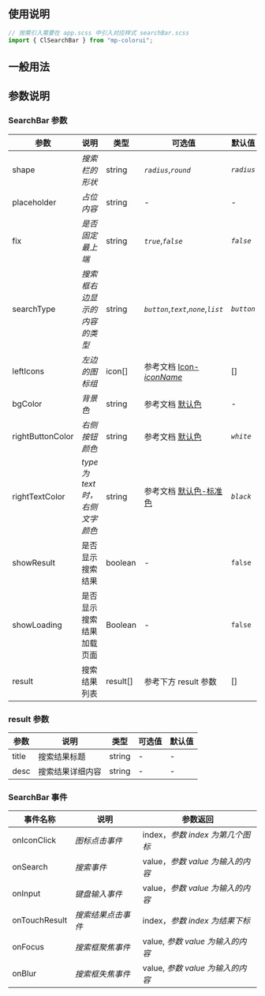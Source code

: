 ## 使用说明

```jsx
// 按需引入需要在 app.scss 中引入对应样式 searchBar.scss
import { ClSearchBar } from "mp-colorui";
```

## 一般用法

<CodeShow componentName='searchBar' />

## 参数说明

### SearchBar 参数

| 参数             | 说明                            | 类型     | 可选值                                                         | 默认值     |
| ---------------- | ------------------------------- | -------- | -------------------------------------------------------------- | ---------- |
| shape            | _搜索栏的形状_                  | string   | _`radius`_,_`round`_                                           | _`radius`_ |
| placeholder      | _占位内容_                      | string   | -                                                              | -          |
| fix              | _是否固定最上端_                | string   | _`true`_,_`false`_                                             | _`false`_  |
| searchType       | _搜索框右边显示的内容的类型_    | string   | _`button`_,_`text`_,_`none`_,_`list`_                          | _`button`_ |
| leftIcons        | _左边的图标组_                  | icon[]   | 参考文档 [Icon-_iconName_](/mp-colorui-doc/base/icon#iconname) | []         |
| bgColor          | _背景色_                        | string   | 参考文档 [默认色](/mp-colorui-doc/home/color)                  | -          |
| rightButtonColor | _右侧按钮颜色_                  | string   | 参考文档 [默认色](/mp-colorui-doc/home/color)                  | _`white`_  |
| rightTextColor   | _type 为 text 时，右侧文字颜色_ | string   | 参考文档 [默认色-标准色](/mp-colorui-doc/home/color#标准色)    | _`black`_  |
| showResult       | 是否显示搜索结果                | boolean  | -                                                              | `false`    |
| showLoading      | 是否显示搜索结果加载页面        | Boolean  | -                                                              | `false`    |
| result           | 搜索结果列表                    | result[] | 参考下方 result 参数                                           | []         |

### result 参数

| 参数  | 说明             | 类型   | 可选值 | 默认值 |
| ----- | ---------------- | ------ | ------ | ------ |
| title | 搜索结果标题     | string | -      | -      |
| desc  | 搜索结果详细内容 | string | -      | -      |

### SearchBar 事件

| 事件名称      | 说明               | 参数返回                         |
| ------------- | ------------------ | -------------------------------- |
| onIconClick   | _图标点击事件_     | index，_参数 index 为第几个图标_ |
| onSearch      | _搜索事件_         | value，_参数 value 为输入的内容_ |
| onInput       | _键盘输入事件_     | value，_参数 value 为输入的内容_ |
| onTouchResult | _搜索结果点击事件_ | index，_参数 index 为结果下标_   |
| onFocus       | _搜索框聚焦事件_   | value, _参数 value 为输入的内容_ |
| onBlur        | _搜索框失焦事件_   | value, _参数 value 为输入的内容_ |

<FloatPhone url="https://yinliangdream.github.io/mp-colorui-h5-demo/#/pages/components/searchBar/index" />
